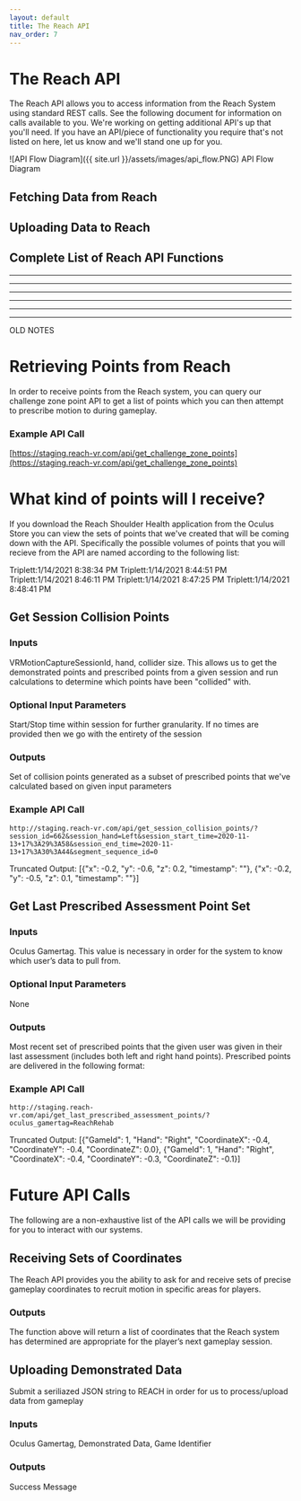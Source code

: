 ```yaml
---
layout: default
title: The Reach API
nav_order: 7
---
```


# The Reach API
The Reach API allows you to access information from the Reach System using standard REST calls. See the following document for information on calls available to you. We're working on getting additional API's up that you'll need. If you have an API/piece of functionality you require that's not listed on here, let us know and we'll stand one up for you. 

![API Flow Diagram]({{ site.url }}/assets/images/api_flow.PNG)
<span class="caption">API Flow Diagram</span>


## Fetching Data from Reach


## Uploading Data to Reach


## Complete List of Reach API Functions























- - - - - 
- - - - - 
- - - - - 
- - - - - 
- - - - - 
- - - - - 
OLD NOTES

# Retrieving Points from Reach

In order to receive points from the Reach system, you can query our challenge zone 
point API to get a list of points which you can then attempt to prescribe motion to 
during gameplay.  

### Example API Call

[https://staging.reach-vr.com/api/get_challenge_zone_points](https://staging.reach-vr.com/api/get_challenge_zone_points)


# What kind of points will I receive?
If you download the Reach Shoulder Health application from the Oculus Store you can
view the sets of points that we've created that will be coming down with the API. 
Specifically the possible volumes of points that you will recieve from the API are 
named according to the following list:

Triplett:1/14/2021 8:38:34 PM
Triplett:1/14/2021 8:44:51 PM
Triplett:1/14/2021 8:46:11 PM
Triplett:1/14/2021 8:47:25 PM
Triplett:1/14/2021 8:48:41 PM



## Get Session Collision Points

### Inputs

VRMotionCaptureSessionId, hand, collider size. This allows us to get the demonstrated points and prescribed points from a given session and run calculations to determine which points have been "collided" with. 

### Optional Input Parameters

Start/Stop time within session for further granularity. If no times are provided then we go with the entirety of the session

### Outputs

Set of collision points generated as a subset of prescribed points that we've calculated based on given input parameters

### Example API Call

`http://staging.reach-vr.com/api/get_session_collision_points/?session_id=662&session_hand=Left&session_start_time=2020-11-13+17%3A29%3A58&session_end_time=2020-11-13+17%3A30%3A44&segment_sequence_id=0`

Truncated Output: [{"x": -0.2, "y": -0.6, "z": 0.2, "timestamp": ""}, {"x": -0.2, "y": -0.5, "z": 0.1, "timestamp": ""}]

## Get Last Prescribed Assessment Point Set

### Inputs

Oculus Gamertag. This value is necessary in order for the system to know which user’s data to pull from. 

### Optional Input Parameters

None

### Outputs

Most recent set of prescribed points that the given user was given in their last assessment (includes both left and right hand points). Prescribed points are delivered in the following format:


### Example API Call

`http://staging.reach-vr.com/api/get_last_prescribed_assessment_points/?oculus_gamertag=ReachRehab`

Truncated Output: [{"GameId": 1, "Hand": "Right", "CoordinateX": -0.4, "CoordinateY": -0.4, "CoordinateZ": 0.0}, {"GameId": 1, "Hand": "Right", "CoordinateX": -0.4, "CoordinateY": -0.3, "CoordinateZ": -0.1}]





# Future API Calls
The following are a non-exhaustive list of the API calls we will be providing for you to interact with our systems. 

## Receiving Sets of Coordinates
The Reach API provides you the ability to ask for and receive sets of precise gameplay coordinates to recruit motion in specific areas for players.

### Outputs

The function above will return a list of coordinates that the Reach system has determined are appropriate for the player’s next gameplay session. 


## Uploading Demonstrated Data
Submit a seriliazed JSON string to REACH in order for us to process/upload data from gameplay

### Inputs
Oculus Gamertag, Demonstrated Data, Game Identifier

### Outputs
Success Message

